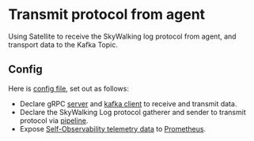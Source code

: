 # Transmit protocol from agent

Using Satellite to receive the SkyWalking log protocol from agent, and transport data to the Kafka Topic.

## Config

Here is [config file](satellite_config.yaml), set out as follows:

- Declare gRPC [server](../../plugins/server_grpc-server.md) and [kafka client](../../plugins/client_kafka-client.md) to receive and transmit data.
- Declare the SkyWalking Log protocol gatherer and sender to transmit protocol via [pipeline](../../configuration/pipe-plugins.md).
- Expose [Self-Observability telemetry data](../../configuration/common.md#self-telemetry) to [Prometheus](../../plugins/server_prometheus-server.md).
